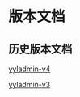 # 版本文档

## 历史版本文档

[yyladmin-v4](https://docv4.yyladmin.top/)

[yyladmin-v3](https://docv3.yyladmin.top/)
